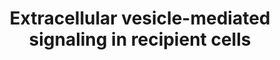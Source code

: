 ---
annotations:
- type: Disease Ontology
  value: cancer
- type: Disease Ontology
  value: nervous system disease
- type: Pathway Ontology
  value: signaling pathway
authors:
- Mkutmon
- Susan
description: Protein sorting during formation of multivesicular bodies results in
  packaging of key molecules in exosomes. Exosomes bound-signaling ligands once released
  from host cells interacts with the receptors on the recipient cells to induce downstream
  signaling cascades pivotal in the initiation and progression of cancer. This horizontal
  transfer of proteomic content of exosomes can mediate signaling pathways including
  Wnt, PI3K and TGF-beta in recipient cells.
last-edited: 2016-07-25
organisms:
- Bos taurus
redirect_from:
- /index.php/Pathway:WP3161
- /instance/WP3161
schema-jsonld:
- '@context': https://schema.org/
  '@id': https://wikipathways.github.io/pathways/WP3161.html
  '@type': Dataset
  creator:
    '@type': Organization
    name: WikiPathways
  description: Protein sorting during formation of multivesicular bodies results in
    packaging of key molecules in exosomes. Exosomes bound-signaling ligands once
    released from host cells interacts with the receptors on the recipient cells to
    induce downstream signaling cascades pivotal in the initiation and progression
    of cancer. This horizontal transfer of proteomic content of exosomes can mediate
    signaling pathways including Wnt, PI3K and TGF-beta in recipient cells.
  keywords:
  - APC
  - EGFR
  - MFGE8
  - PIK3R5
  - CTNNB1
  - AKT1
  - TGFBR1
  - C-MET
  - TGFBR3
  - TGFB3
  - WNT
  - TGFB2
  - NRAS
  - SMAD2
  - PROM1
  - SMAD3
  - MAPK
  - AXIN1
  - TGFA
  - DKK4
  - WNT5A
  - HGF
  - SMAD4
  - RAF1
  - Frizzled
  - TGFBR2
  - HRAS
  - KRAS
  - TSPAN8
  - WNT3A
  - TGFB1
  - ERBB2
  - MTOR
  license: CC0
  name: Extracellular vesicle-mediated signaling in recipient cells
seo: CreativeWork
title: Extracellular vesicle-mediated signaling in recipient cells
wpid: WP3161
---